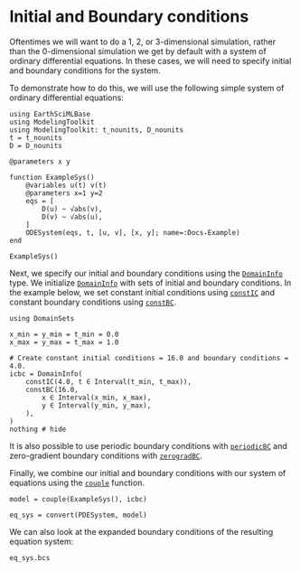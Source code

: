 # Initial and Boundary conditions

Oftentimes we will want to do a 1, 2, or 3-dimensional simulation, rather than the 0-dimensional simulation we get by default with a system of ordinary differential equations.
In these cases, we will need to specify initial and boundary conditions for the system.

To demonstrate how to do this, we will use the following simple system of ordinary differential equations:

```@example icbc
using EarthSciMLBase
using ModelingToolkit
using ModelingToolkit: t_nounits, D_nounits
t = t_nounits
D = D_nounits

@parameters x y

function ExampleSys()
    @variables u(t) v(t)
    @parameters x=1 y=2
    eqs = [
        D(u) ~ √abs(v),
        D(v) ~ √abs(u),
    ]
    ODESystem(eqs, t, [u, v], [x, y]; name=:Docs₊Example)
end

ExampleSys()
```
Next, we specify our initial and boundary conditions using the [`DomainInfo`](@ref) type.
We initialize [`DomainInfo`](@ref) with sets of initial and boundary conditions.
In the example below, we set constant initial conditions using [`constIC`](@ref) and constant boundary conditions using [`constBC`](@ref).

```@example icbc
using DomainSets

x_min = y_min = t_min = 0.0
x_max = y_max = t_max = 1.0

# Create constant initial conditions = 16.0 and boundary conditions = 4.0.
icbc = DomainInfo(
    constIC(4.0, t ∈ Interval(t_min, t_max)),
    constBC(16.0,
        x ∈ Interval(x_min, x_max),
        y ∈ Interval(y_min, y_max),
    ),
)
nothing # hide
```

It is also possible to use periodic boundary conditions with [`periodicBC`](@ref) and zero-gradient boundary conditions with [`zerogradBC`](@ref).

Finally, we combine our initial and boundary conditions with our system of equations using the [`couple`](@ref) function.

```@example icbc
model = couple(ExampleSys(), icbc)

eq_sys = convert(PDESystem, model)
```

We can also look at the expanded boundary conditions of the resulting equation system:

```@example icbc
eq_sys.bcs
```
